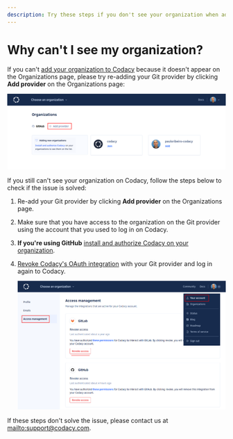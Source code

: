 ```yaml
---
description: Try these steps if you don't see your organization when adding your organization on Codacy.
---
```


# Why can't I see my organization?

If you can't [add your organization to Codacy](../../organizations/what-are-organizations.md#adding-an-organization) because it doesn't appear on the Organizations page, please try re-adding your Git provider by clicking **Add provider** on the Organizations page:

![Refreshing the list of organizations](images/organization-refresh-list.png)

If you still can't see your organization on Codacy, follow the steps below to check if the issue is solved:

1.  Re-add your Git provider by clicking **Add provider** on the Organizations page.

1.  Make sure that you have access to the organization on the Git provider using the account that you used to log in on Codacy.

1.  **If you're using GitHub** [install and authorize Codacy on your organization](https://github.com/apps/codacy-production/installations/new).

1.  [Revoke Codacy's OAuth integration](../../getting-started/which-permissions-does-codacy-need-from-my-account.md#revoking-access-to-integrations) with your Git provider and log in again to Codacy.

    ![Revoking Codacy's OAuth integration](../../getting-started/images/revoke-integration.png)

If these steps don't solve the issue, please contact us at <mailto:support@codacy.com>.
